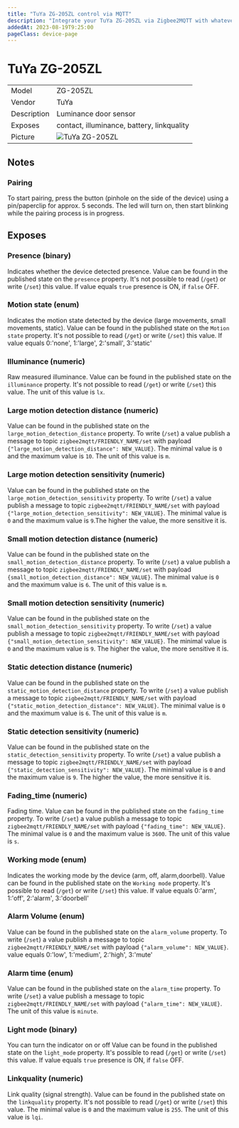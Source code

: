 ```yaml
---
title: "TuYa ZG-205ZL control via MQTT"
description: "Integrate your TuYa ZG-205ZL via Zigbee2MQTT with whatever smart home infrastructure you are using without the vendor's bridge or gateway."
addedAt: 2023-08-19T9:25:00
pageClass: device-page
---
```


<!-- !!!! -->
<!-- ATTENTION: This file is auto-generated through docgen! -->
<!-- You can only edit the "Notes"-Section between the two comment lines "Notes BEGIN" and "Notes END". -->
<!-- Do not use h1 or h2 heading within "## Notes"-Section. -->
<!-- !!!! -->

# TuYa ZG-205ZL

|     |     |
|-----|-----|
| Model | ZG-205ZL  |
| Vendor  | TuYa  |
| Description | Luminance door sensor |
| Exposes | contact, illuminance, battery, linkquality |
| Picture | ![TuYa ZG-205ZL](https://www.zigbee2mqtt.io/images/devices/ZG-205ZL.jpg) |


<!-- Notes BEGIN: You can edit here. Add "## Notes" headline if not already present. -->
## Notes

### Pairing
To start pairing, press the button (pinhole on the side of the device) using a
pin/paperclip for approx. 5 seconds. The led will turn on, then start blinking while the
pairing process is in progress.
<!-- Notes END: Do not edit below this line -->



## Exposes

### Presence (binary)
Indicates whether the device detected presence.
Value can be found in the published state on the `presence` property.
It's not possible to read (`/get`) or write (`/set`) this value.
If value equals `true` presence is ON, if `false` OFF.

### Motion state (enum)
Indicates the motion state detected by the device (large movements, small movements, static).
Value can be found in the published state on the `Motion state` property.
It's not possible to read (`/get`) or write (`/set`) this value.
If value equals 0:'none', 1:'large', 2:'small', 3:'static'

### Illuminance (numeric)
Raw measured illuminance.
Value can be found in the published state on the `illuminance` property.
It's not possible to read (`/get`) or write (`/set`) this value.
The unit of this value is `lx`.

### Large motion detection distance (numeric)
Value can be found in the published state on the `large_motion_detection_distance` property.
To write (`/set`) a value publish a message to topic `zigbee2mqtt/FRIENDLY_NAME/set` with payload `{"large_motion_detection_distance": NEW_VALUE}`.
The minimal value is `0` and the maximum value is `10`.
The unit of this value is `m`.

### Large motion detection sensitivity (numeric)
Value can be found in the published state on the `large_motion_detection_sensitivity` property.
To write (`/set`) a value publish a message to topic `zigbee2mqtt/FRIENDLY_NAME/set` with payload `{"large_motion_detection_sensitivity": NEW_VALUE}`.
The minimal value is `0` and the maximum value is `9`.The higher the value, the more sensitive it is.

### Small motion detection distance (numeric)
Value can be found in the published state on the `small_motion_detection_distance` property.
To write (`/set`) a value publish a message to topic `zigbee2mqtt/FRIENDLY_NAME/set` with payload `{small_motion_detection_distance": NEW_VALUE}`.
The minimal value is `0` and the maximum value is `6`.
The unit of this value is `m`.

### Small motion detection sensitivity (numeric)
Value can be found in the published state on the `small_motion_detection_sensitivity` property.
To write (`/set`) a value publish a message to topic `zigbee2mqtt/FRIENDLY_NAME/set` with payload `{"small_motion_detection_sensitivity": NEW_VALUE}`.
The minimal value is `0` and the maximum value is `9`. The higher the value, the more sensitive it is.

### Static detection distance (numeric)
Value can be found in the published state on the `static_motion_detection_distance` property.
To write (`/set`) a value publish a message to topic `zigbee2mqtt/FRIENDLY_NAME/set` with payload `{"static_motion_detection_distance": NEW_VALUE}`.
The minimal value is `0` and the maximum value is `6`.
The unit of this value is `m`.

### Static detection sensitivity (numeric)
Value can be found in the published state on the `static_detection_sensitivity` property.
To write (`/set`) a value publish a message to topic `zigbee2mqtt/FRIENDLY_NAME/set` with payload `{"static_detection_sensitivity": NEW_VALUE}`.
The minimal value is `0` and the maximum value is `9`. The higher the value, the more sensitive it is.


### Fading_time (numeric)
Fading time.
Value can be found in the published state on the `fading_time` property.
To write (`/set`) a value publish a message to topic `zigbee2mqtt/FRIENDLY_NAME/set` with payload `{"fading_time": NEW_VALUE}`.
The minimal value is `0` and the maximum value is `3600`.
The unit of this value is `s`.

### Working mode (enum)
Indicates the working mode by the device (arm, off, alarm,doorbell).
Value can be found in the published state on the `Working mode` property.
It's possible to read (`/get`) or write (`/set`) this value.
If value equals 0:'arm', 1:'off', 2:'alarm', 3:'doorbell'


### Alarm Volume (enum)
Value can be found in the published state on the `alarm_volume` property.
To write (`/set`) a value publish a message to topic `zigbee2mqtt/FRIENDLY_NAME/set` with payload `{"alarm_volume": NEW_VALUE}`.
value equals 0:'low', 1:'medium', 2:'high', 3:'mute'

### Alarm time (enum)
Value can be found in the published state on the `alarm_time` property.
To write (`/set`) a value publish a message to topic `zigbee2mqtt/FRIENDLY_NAME/set` with payload `{"alarm_time": NEW_VALUE}`.
The unit of this value is `minute`.

### Light mode (binary)
You can turn the indicator on or off
Value can be found in the published state on the `light_mode` property.
It's possible to read (`/get`) or write (`/set`) this value.
If value equals `true` presence is ON, if `false` OFF.

### Linkquality (numeric)
Link quality (signal strength).
Value can be found in the published state on the `linkquality` property.
It's not possible to read (`/get`) or write (`/set`) this value.
The minimal value is `0` and the maximum value is `255`.
The unit of this value is `lqi`.
